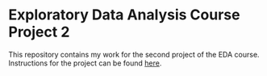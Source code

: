 # Exploratory Data Analysis Course Project 2

This repository contains my work for the second project of the EDA course.
Instructions for the project can be found
[here](https://www.coursera.org/learn/exploratory-data-analysis/peer/b5Ecl/course-project-2).
